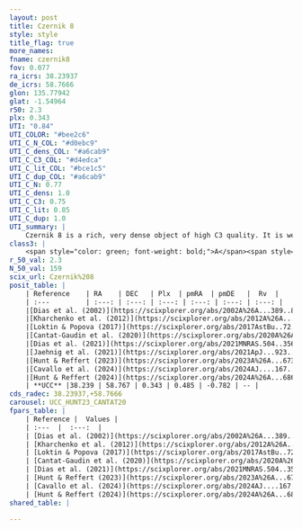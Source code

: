 ```yaml
---
layout: post
title: Czernik 8
style: style
title_flag: true
more_names: 
fname: czernik8
fov: 0.077
ra_icrs: 38.23937
de_icrs: 58.7666
glon: 135.77942
glat: -1.54964
r50: 2.3
plx: 0.343
UTI: "0.84"
UTI_COLOR: "#bee2c6"
UTI_C_N_COL: "#d0ebc9"
UTI_C_dens_COL: "#a6cab9"
UTI_C_C3_COL: "#d4edca"
UTI_C_lit_COL: "#bce1c5"
UTI_C_dup_COL: "#a6cab9"
UTI_C_N: 0.77
UTI_C_dens: 1.0
UTI_C_C3: 0.75
UTI_C_lit: 0.85
UTI_C_dup: 1.0
UTI_summary: |
    Czernik 8 is a rich, very dense object of high C3 quality. It is well-studied in the literature.
class3: |
    <span style="color: green; font-weight: bold;">A</span><span style="color: #FFC300; font-weight: bold;">B</span>
r_50_val: 2.3
N_50_val: 159
scix_url: Czernik%208
posit_table: |
    | Reference    | RA    | DEC   | Plx  | pmRA  | pmDE   |  Rv  |
    | :---         | :---: | :---: | :---: | :---: | :---: | :---: |
    |[Dias et al. (2002)](https://scixplorer.org/abs/2002A%26A...389..871D) | 38.25 | 58.733 | -- | 4.92 | 0.7 | -- |
    |[Kharchenko et al. (2012)](https://scixplorer.org/abs/2012A%26A...543A.156K) | 38.255 | 58.768 | -- | -0.6 | -0.26 | -- |
    |[Loktin & Popova (2017)](https://scixplorer.org/abs/2017AstBu..72..257L) | 38.25 | 58.768 | -- | -0.004 | -1.818 | -- |
    |[Cantat-Gaudin et al. (2020)](https://scixplorer.org/abs/2020A%26A...640A...1C) | 38.24 | 58.764 | 0.332 | 0.48 | -0.721 | -- |
    |[Dias et al. (2021)](https://scixplorer.org/abs/2021MNRAS.504..356D) | 38.243 | 58.759 | 0.328 | 0.504 | -0.74 | -- |
    |[Jaehnig et al. (2021)](https://scixplorer.org/abs/2021ApJ...923..129J) | 38.241 | 58.765 | 0.372 | 0.505 | -0.735 | -- |
    |[Hunt & Reffert (2023)](https://scixplorer.org/abs/2023A%26A...673A.114H) | 38.247 | 58.766 | 0.341 | 0.469 | -0.786 | -- |
    |[Cavallo et al. (2024)](https://scixplorer.org/abs/2024AJ....167...12C) | 38.223 | 58.765 | 0.34 | -- | -- | -- |
    |[Hunt & Reffert (2024)](https://scixplorer.org/abs/2024A%26A...686A..42H) | 38.247 | 58.766 | 0.341 | 0.469 | -0.786 | -- |
    | **UCC** |38.239 | 58.767 | 0.343 | 0.485 | -0.782 | -- | 
cds_radec: 38.23937,+58.7666
carousel: UCC_HUNT23_CANTAT20
fpars_table: |
    | Reference |  Values |
    | :---  |  :---:  |
    | [Dias et al. (2002)](https://scixplorer.org/abs/2002A%26A...389..871D) | `E(B-V)=0.803, Dist=1409.0, Age=7.904` |
    | [Kharchenko et al. (2012)](https://scixplorer.org/abs/2012A%26A...543A.156K) | `e_bv=0.799, distance=1410, log_age=8.175` |
    | [Loktin & Popova (2017)](https://scixplorer.org/abs/2017AstBu..72..257L) | `E(B-V)=0.803, Dmod=10.938, logt=7.975` |
    | [Cantat-Gaudin et al. (2020)](https://scixplorer.org/abs/2020A%26A...640A...1C) | `AVNN=2.51, DMNN=12.27, AgeNN=8.37` |
    | [Dias et al. (2021)](https://scixplorer.org/abs/2021MNRAS.504..356D) | `Av=3.006, Dist=2699, logage=7.418, [Fe/H]=-0.028` |
    | [Hunt & Reffert (2023)](https://scixplorer.org/abs/2023A%26A...673A.114H) | `AV50=2.842, diffAV50=2.552, MOD50=12.032, logAge50=7.762` |
    | [Cavallo et al. (2024)](https://scixplorer.org/abs/2024AJ....167...12C) | `AV50=3.04, dMod50=12.61, logAge50=7.83, [Fe/H]50=0.58` |
    | [Hunt & Reffert (2024)](https://scixplorer.org/abs/2024A%26A...686A..42H) | `MassJ=800.136` |
shared_table: |
    
---
```

